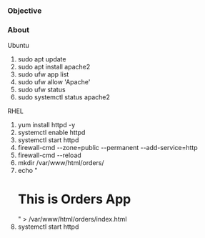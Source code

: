 ### Objective


### About

Ubuntu

1. sudo apt update
2. sudo apt install apache2
3. sudo ufw app list
4. sudo ufw allow 'Apache'
5. sudo ufw status
6. sudo systemctl status apache2

RHEL

1. yum install httpd -y
2. systemctl enable httpd
3. systemctl start httpd
4. firewall-cmd --zone=public --permanent --add-service=http
5. firewall-cmd --reload
6. mkdir /var/www/html/orders/
7. echo "<h1>This is Orders App</h1>" > /var/www/html/orders/index.html
8. systemctl start httpd